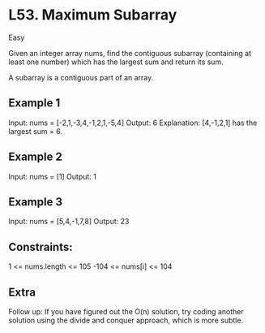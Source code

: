 # L53. Maximum Subarray
Easy

Given an integer array nums, find the contiguous subarray (containing at least one number) which has the largest sum and return its sum.

A subarray is a contiguous part of an array.

## Example 1

Input: nums = [-2,1,-3,4,-1,2,1,-5,4]
Output: 6
Explanation: [4,-1,2,1] has the largest sum = 6.

## Example 2

Input: nums = [1]
Output: 1

## Example 3

Input: nums = [5,4,-1,7,8]
Output: 23

## Constraints:

1 <= nums.length <= 105
-104 <= nums[i] <= 104

## Extra

Follow up: If you have figured out the O(n) solution, try coding another solution using the divide and conquer approach, which is more subtle.
